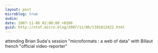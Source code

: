 ```yaml
---
layout: post
microblog: true
audio: 
date: 2007-11-06 02:00:00 +0200
guid: http://xtof.micro.blog/2007/11/06/t391812822.html
---
```

attending Brian Suda's session "microformats : a web of data" with Billaut french "official video-reporter"
